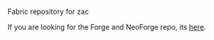 Fabric repository for zac

If you are looking for the Forge and NeoForge repo, its [here](https://github.com/sixtynineninetynine/zac-forge).
